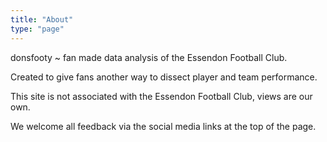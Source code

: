 ```yaml
---
title: "About"
type: "page"
---
```


donsfooty ~ fan made data analysis of the Essendon Football Club.

Created to give fans another way to dissect player and team performance.

This site is not associated with the Essendon Football Club, views are our own.

We welcome all feedback via the social media links at the top of the page.
